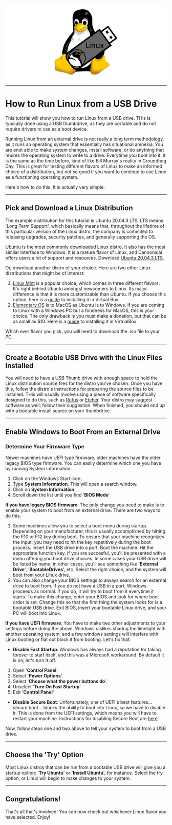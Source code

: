 ![USB Linux](/Assets/Images/USBLinux.png)

___
# How to Run Linux from a USB Drive
This tutorial will show you how to run Linux from a USB drive. THis is typically done using a USB thumbdrive, as they are portable and do not require drivers to use as a boot device.

Running Linux from an external drive is not really a long term methodology, as it runs an operating system that essentially has situational amnesia. You are enot able to make system changes, install software, or do anything that reuires the operating system to write to a drive. Everytime you boot into it, it is the same as the time before, kind of like Bill Murray's reality in Groundhog Day. This is great for testing different flavors of Linux to make an informed choice of a dsitribution, but not so good if you want to continue to use Linux as a functioning operating system.

Here's how to do this. It is actually very simple.

___

## Pick and Download a Linux Distribution

The example distribution for this tutorial is Ubuntu 20.04.3 LTS. LTS means 'Long Term Support', which basically means that, throughout the lifetime of this particular version of the Linux distro, the company is commited to releasing upgrades, security patches, and generally supporting the OS.

Ubuntu is the most commonly downloaded Linux distro. It also has the most similar interface to Windows. It is a mature flavor of Linux, and Cannonical offers users a lot of support and resources. Download [Ubuntu 20.04.3 LTS](https://ubuntu.com/download/desktop/thank-you?version=22.04.1&architecture=amd64).

Or, download another distro of your choice. Here are two other Linux distributions that might be of interest:
 
1. [Linux Mint](https://linuxmint.com/download.php) is a popular choice, which comes in three different flavors. It's right behind Ubuntu amongst newcomers to Linux. Its major difference is that it is more customizable than Ubuntu. If you choose this option, here is a [guide](https://www.linuxfordevices.com/tutorials/linux/install-linux-mint-on-virtualbox) to installing it in Virtual Box.
2. [Elementary OS](https://elementary.io/) is to MacOS as Ubuntu is to Windows. If you are coming to Linux with a WIndows PC but a fondness for MacOS, this is your choice. The only drawback is you must make a donation, but that can be as small as $10. Here is a [guide](https://linuxhint.com/install_elementary_os_virtualbox/) to installing it in VirtualBox.

Which ever flavor you pick, you will need to download the .iso file to your PC.

___

## Create a Bootable USB Drive with the Linux Files Installed

You will need to have a USB Thumb drive with enough space to hold the Linux distribution source files for the distro you've chosen. Once you have this, follow the distro's instructions for preparing the source files to be installed. THis will usually involve using a piece of software specifically designed to do this, such as [Rufus](https://rufus.ie/en/) or [Etcher](https://etcher.download/). Your distro may suggest software as well; follow their suggestion. When finished, you should end up with a bootable install source on your thumbdrive.

___

## Enable Windows to Boot From an External Drive

### **Determine Your Firmware Type**

Newer machines have UEFI type firmware, older machines have the older legacy BIOS type firmware. You can easily determine which one you have by running System Information:  
1. Click on the Windows Start icon.
2. Type **System Information**. This will open a search window.
3. Click on **System Information**
4. Scroll down the list until you find '**BIOS Mode**'

**If you have legacy BIOS firmware**: The only change you need to make is to enable your system to boot from an external drive. There are two ways to do this.
  1. Some machines allow you to select a boot menu during startup. Depending on your manufacturer, this is usually accomplished by hitting the F10 or F12 key during boot. To ensure that your machine recognizes the input, you may need to hit the key repetitively during the boot process.  Insert the USB drive into a port. Boot the machine. Hit the appropriate function key. If you are succesful, you'll be presented with a menu offering you boot drive choices. In some cases your USB drive will be listed by name; in other cases, you'll see something like '**External Drive**', '**BootableDrives**', etc. Select the right choice, and the system will boot from your Linux drive. 
  2. You can also change your BIOS settings to always search for an external drive to boot from. If you do not have a USB in a port, Windows proceeds as normal. If you do, it will try to boot from it everytime it starts. To make this change, enter your BIOS and look for where boot order is set. Change this so that the first thing the system looks for is a bootable USB drive. Exit BIOS, insert your bootable Linux drive, and your PC will boot into Linux. 

**If you have UEFI firmware**: You have to make two other adjustments to your settings before doing the above. Windows dislikes sharing the limelight with another operating system, and a few windows settings will interfere with Linux booting or flat out block it from booting. Let's fix that.

- **Disable Fast Startup**:  Windows has always had a reputation for taking forever to start itself, and this was a Microsoft workaround. By default it is on; let's turn it off.

 1. Open '**Control Panel**'.
 2. Select '**Power Options**'.
 3. Select '**Choose what the power buttons do**'.
 4. Unselect '**Turn On Fast Startup**'.
 5. Exit '**Control Panel**'

- **Disable Secure Boot**: Unfortunately, one of UEFI's best features... secure boot... blocks the ability to boot into Linux, so we have to disable it. This is done from the UEFI settings, which means you will have to restart your machine. Instructions for disabling Secure Boot are [here](https://learn.microsoft.com/en-us/windows-hardware/manufacture/desktop/disabling-secure-boot?view=windows-11). 

Now, follow steps one and two above to tell your system to boot from a USB drive.

___

## Choose the 'Try' Option

Most Linux distros that can be run from a bootable USB drive will give you a startup option: '**Try Ubuntu**' or '**Install Ubuntu**', for instance. Select the try option, or Linux will begin to make changes to your system.

___

## Congratulations!

That's all that's involved. You can now check out whichever Linux flavor you have selected. Enjoy!
